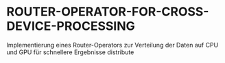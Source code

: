 # ROUTER-OPERATOR-FOR-CROSS-DEVICE-PROCESSING

Implementierung eines Router-Operators zur Verteilung der Daten auf CPU und GPU für schnellere Ergebnisse distribute
